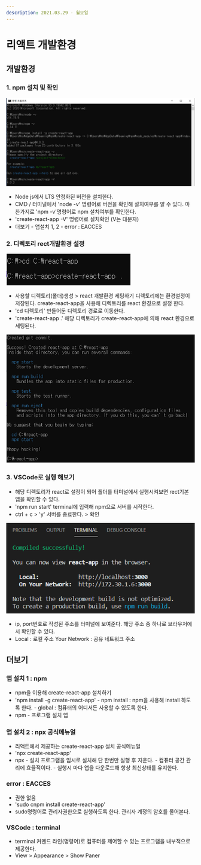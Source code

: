 ```yaml
---
description: 2021.03.29 - 월요일
---
```


# 리액트 개발환경

## 개발환경

### 1. npm 설치 및 확인

![](../../.gitbook/assets/1%20%28132%29.png)

* Node js에서 LTS 안정화된 버전을 설치한다.
* CMD / 터미널에서 'node -v' 명령어로 버전을 확인해 설치여부를 알 수 있다. 마찬가지로 'npm -v'명령어로 npm 설치여부를 확인한다.
* 'create-react-app -V' 명령어로 설치확인 \(V는 대문자\)
* 더보기 - 앱설치 1, 2 - error : EACCES

### 2. 디렉토리 rect개발환경 설정

![](../../.gitbook/assets/2%20%28106%29.png)

* 사용할 디렉토리\(폴더\)생성 &gt; react 개발환경 세팅하기 디렉토리에는 환경설정이 저장된다. create-react-app을 사용해 디렉토리를  react 환경으로 설정 한다.
* 'cd 디렉토리' 만들어둔 디렉토리 경로로 이동한다.
* 'create-react-app .' 해당 디렉토리가 create-react-app에 의해 react 환경으로 세팅된다.

![](../../.gitbook/assets/3%20%2882%29.png)

### 3. VSCode로 실행 해보기

* 해당 디렉토리가 react로 설정이 되어 폴더를 터미널에서 실행시켜보면  rect기본 앱을 확인할 수 있다.
* 'npm run start' terminal에 입력해 npm으로 서버를 시작한다.
* ctrl + c &gt; 'y' 서버를 종료한다. &gt; 확인

![](../../.gitbook/assets/2%20%28107%29.png)

* ip, port번호로 작성된 주소를 터미널에 보여준다. 해당 주소 중 하나로 브라우저에서 확인할 수 있다.
* Local : 로컬 주소 Your Network : 공유 네트워크 주소

## 더보기

### 앱 설치 1 : npm

* npm을 이용해 create-react-app 설치하기
* 'npm install -g create-react-app' - npm install : npm을 사용해 install 하도록 한다. - global : 컴퓨터의 어디서든 사용할 수 있도록 한다.
* npm - 프로그램 설치 앱

### 앱 설치 2 : npx 공식메뉴얼

* 리액트에서 제공하는 create-react-app 설치 공식메뉴얼
* 'npx create-react-app'
* npx  - 설치 프로그램을 임시로 설치해 단 한번만 실행 후 지운다. - 컴퓨터 공간 관리에 효율적이다. - 실행시 마다 앱을 다운로드해 항상 최신상태를 유지한다.

### error : EACCES

* 권한 없음
* 'sudo cnpm install create-react-app'
* sudo명령어로 관리자권한으로 실행하도록 한다. 관리자 계정의 암호를 물어본다.

### VSCode : terminal

* terminal 커멘드 라인\(명령어\)로 컴퓨터를 제어할 수 있는 프로그램을 내부적으로 제공한다.
* View &gt; Appearance &gt; Show Paner

